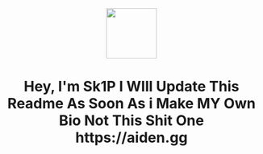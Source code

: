 <div align="center">
  <img height="100" src="https://sk1p.xyz.wf/Sk1P.png"  />
</div>

###

<h1 align="center">Hey, I'm Sk1P I WIll Update This Readme As Soon As i Make MY Own Bio Not This Shit One https://aiden.gg</h1>

###
